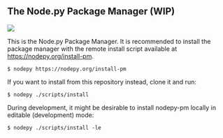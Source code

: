 ## The Node.py Package Manager (WIP)

<img src="https://img.shields.io/badge/License-MIT-yellow.svg">

This is the Node.py Package Manager. It is recommended to install the package
manager with the remote install script available at
https://nodepy.org/install-pm.

    $ nodepy https://nodepy.org/install-pm

If you want to install from this repository instead, clone it and run:

    $ nodepy ./scripts/install

During development, it might be desirable to install nodepy-pm locally in
editable (development) mode:

    $ nodepy ./scripts/install -le
